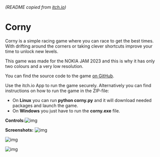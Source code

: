 *(README copied from [itch.io](https://osipog.itch.io/corny))*

# Corny

Corny is a simple racing game where you can race to get the best  times. With drifting around the corners or taking clever shortcuts  improve your time to unlock new levels.

This game was made for the NOKIA JAM 2023 and this is why it has only two colours and a very low resolution.

You can find the source code to the game [on GitHub](https://github.com/OsiPog/nokiajam).

Use the itch.io App to run the game securely. 
Alternatively you can find instructions on how to run the game in the ZIP-file:

- On **Linux** you can run **python corny.py** and it will download needed packages and launch the game. 
- On **Windows** you just have to run the **corny.exe** file.



**Controls:**![img](https://img.itch.zone/aW1nLzExNDQ2NTI4LnBuZw==/original/d4VILc.png)



**Screenshots:**
![img](https://img.itch.zone/aW1nLzExNDM5Nzk2LnBuZw==/original/QWgkLM.png)

![img](https://img.itch.zone/aW1nLzExNDM5ODMyLnBuZw==/original/JUby0p.png)

![img](https://img.itch.zone/aW1nLzExNDM5ODUzLnBuZw==/original/pvHgae.png)
